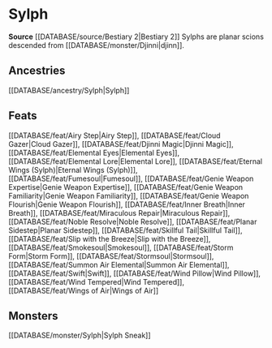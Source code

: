 ﻿---
id: '311'
name: Sylph
rarity: Common
source: '[[DATABASE/source/Bestiary 2|Bestiary 2]]'
trait:
- Sylph
type: Trait

---
# Sylph

**Source** [[DATABASE/source/Bestiary 2|Bestiary 2]] 
Sylphs are planar scions descended from [[DATABASE/monster/Djinni|djinn]].

## Ancestries

[[DATABASE/ancestry/Sylph|Sylph]]

## Feats

[[DATABASE/feat/Airy Step|Airy Step]], [[DATABASE/feat/Cloud Gazer|Cloud Gazer]], [[DATABASE/feat/Djinni Magic|Djinni Magic]], [[DATABASE/feat/Elemental Eyes|Elemental Eyes]], [[DATABASE/feat/Elemental Lore|Elemental Lore]], [[DATABASE/feat/Eternal Wings (Sylph)|Eternal Wings (Sylph)]], [[DATABASE/feat/Fumesoul|Fumesoul]], [[DATABASE/feat/Genie Weapon Expertise|Genie Weapon Expertise]], [[DATABASE/feat/Genie Weapon Familiarity|Genie Weapon Familiarity]], [[DATABASE/feat/Genie Weapon Flourish|Genie Weapon Flourish]], [[DATABASE/feat/Inner Breath|Inner Breath]], [[DATABASE/feat/Miraculous Repair|Miraculous Repair]], [[DATABASE/feat/Noble Resolve|Noble Resolve]], [[DATABASE/feat/Planar Sidestep|Planar Sidestep]], [[DATABASE/feat/Skillful Tail|Skillful Tail]], [[DATABASE/feat/Slip with the Breeze|Slip with the Breeze]], [[DATABASE/feat/Smokesoul|Smokesoul]], [[DATABASE/feat/Storm Form|Storm Form]], [[DATABASE/feat/Stormsoul|Stormsoul]], [[DATABASE/feat/Summon Air Elemental|Summon Air Elemental]], [[DATABASE/feat/Swift|Swift]], [[DATABASE/feat/Wind Pillow|Wind Pillow]], [[DATABASE/feat/Wind Tempered|Wind Tempered]], [[DATABASE/feat/Wings of Air|Wings of Air]]

## Monsters

[[DATABASE/monster/Sylph|Sylph Sneak]]